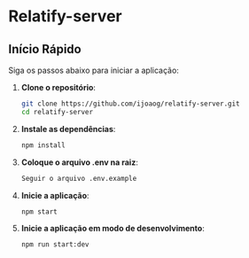# Relatify-server

## Início Rápido

Siga os passos abaixo para iniciar a aplicação:

1. **Clone o repositório**:

   ```bash
   git clone https://github.com/ijoaog/relatify-server.git
   cd relatify-server
   ```

2. **Instale as dependências**:

   ```bash
   npm install
   ```

3. **Coloque o arquivo .env na raiz**:

   ```bash
   Seguir o arquivo .env.example
   ```

4. **Inicie a aplicação**:

   ```bash
   npm start
   ```

5. **Inicie a aplicação em modo de desenvolvimento**:

   ```bash
   npm run start:dev
   ```

